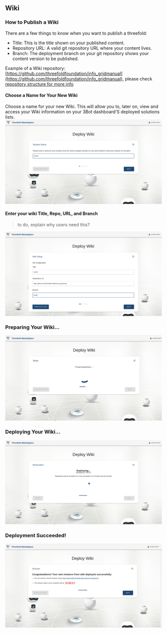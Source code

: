## Wiki

### How to Publish a Wiki

There are a few things to know when you want to publish a threefold:

- Title: This is the title shown on your published content.
- Repository URL: A valid git repository URL where your content lives.
- Branch: The deployment branch on your git repository shows your content version to be published.

Example of a Wiki repository: [https://github.com/threefoldfoundation/info_gridmanual](https://github.com/threefoldfoundation/info_gridmanual), please check [repository structure for more info](https://github.com/crystaluniverse/publishingtools/blob/development/docs/repo_layout.md)

#### Choose a Name for Your New Wiki

Choose a name for your new Wiki. This will allow you to, later on, view and access your Wiki information on your 3Bot dashboard'S deployed solutions lists.
![](img/wiki_1.jpg)

#### Enter your wiki Title, Repo, URL, and Branch

> to do, explain why users need this?

![](img/wiki_2.jpg)

### Preparing Your Wiki...

![](img/wiki_6.jpg)

### Deploying Your Wiki...

![](img/wiki_8.jpg)

### Deployment Succeeded!

![](img/wiki_9.jpg)
